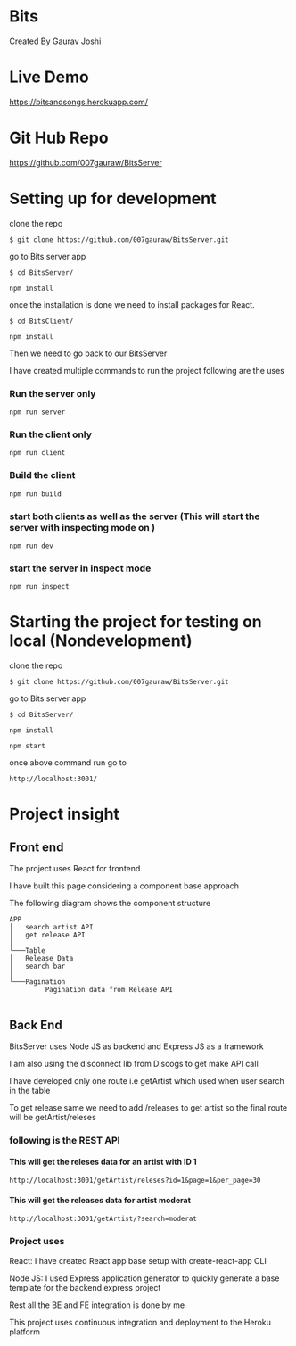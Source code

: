 # Bits
Created By Gaurav Joshi

# Live Demo 
https://bitsandsongs.herokuapp.com/

# Git Hub Repo
https://github.com/007gauraw/BitsServer

# Setting up for development 

clone the repo

```
$ git clone https://github.com/007gauraw/BitsServer.git
```
go to Bits server app

```
$ cd BitsServer/
```

```
npm install
```

once the installation is done we need to install packages for React.

```
$ cd BitsClient/
```
```
npm install

```

Then we need to go back to our BitsServer

I have created multiple commands to run the project following are the uses 

### Run the server only
```
npm run server

```
### Run the client only 

```
npm run client 

```
### Build the client 

```
npm run build

```

### start both clients as well as the server (This will start the server with inspecting mode on )

```
npm run dev 

```

### start the server in inspect mode 

```
npm run inspect

```

# Starting the project for testing on local (Nondevelopment)

clone the repo

```
$ git clone https://github.com/007gauraw/BitsServer.git

```
go to Bits server app

```
$ cd BitsServer/

```

```
npm install

```

```
npm start

```
once above command run go to 

```
http://localhost:3001/

```

# Project insight

## Front end

The project uses React for frontend 

I have built this page considering a component base approach 

The following diagram shows the component structure 

```
APP
│   search artist API
│   get release API
│
└───Table
│   Release Data
│   search bar
│   
└───Pagination
         Pagination data from Release API
         

```

## Back End

BitsServer uses Node JS as backend and Express JS as a framework

I am also using the disconnect lib from Discogs to get make API call 

I have developed only one route i.e getArtist which used when user search in the table 

To get release same we need to add /releases to get artist so the final route will be getArtist/releses


### following is the REST API


#### This will get the releses data for an artist with ID 1  

```
http://localhost:3001/getArtist/releses?id=1&page=1&per_page=30

```

#### This will get the releases data for artist moderat   

```
http://localhost:3001/getArtist/?search=moderat

```

### Project uses 

React: I have created React app base setup with create-react-app CLI 

Node JS: I used Express application generator to quickly generate a base template for the backend express  project 

Rest all the BE and FE integration is done by me 

This project uses continuous integration and deployment to the Heroku platform 

